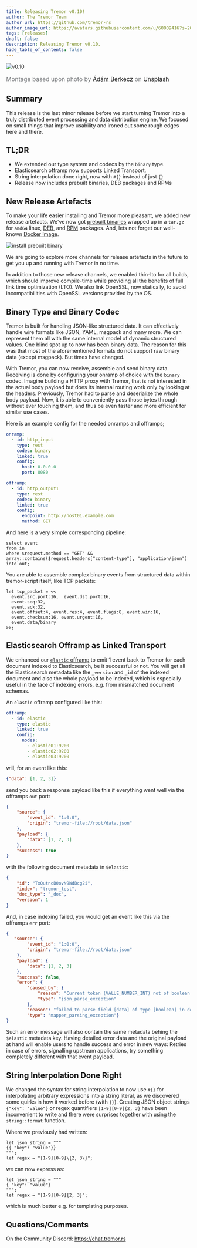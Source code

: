 ```yaml
---
title: Releasing Tremor v0.10!
author: The Tremor Team
author_url: https://github.com/tremor-rs
author_image_url: https://avatars.githubusercontent.com/u/60009416?s=200&v=4
tags: [releases]
draft: false
description: Releasing Tremor v0.10.
hide_table_of_contents: false
---
```


![v0.10](/img/blog/2021-02-19/tremor-release-0.10.jpg)

<span style="font-size: 16px; line-height: 24px; color: rgba(49, 52, 57, 0.65)">Montage based upon photo by <a href="https://unsplash.com/@aberkecz?utm_source=unsplash&amp;utm_medium=referral&amp;utm_content=creditCopyText">Ádám Berkecz</a> on <a href="https://unsplash.com/s/photos/dolphins?utm_source=unsplash&amp;utm_medium=referral&amp;utm_content=creditCopyText">Unsplash</a></span>

## Summary

This release is the last minor release before we start turning Tremor into a truly distributed event processing and data distribution engine. We focused on small things that improve usability and ironed out some rough edges here and there.

## TL;DR

* We extended our type system and codecs by the `binary` type.
* Elasticsearch offramp now supports Linked Transport.
* String interpolation done right, now with `#{}` instead of just `{}`
* Release now includes prebuilt binaries, DEB packages and RPMs

## New Release Artefacts

To make your life easier installing and Tremor more pleasant, we added new release artefacts. We've now got [prebuilt binaries](https://github.com/tremor-rs/tremor-runtime/releases/download/v0.10.0/tremor-0.10.0-x86_64-unknown-linux-gnu.tar.gz) wrapped up in a `tar.gz` for `amd64` linux, [DEB](https://github.com/tremor-rs/tremor-runtime/releases/download/v0.10.0/tremor_0.10.0_amd64.deb), and [RPM](https://github.com/tremor-rs/tremor-runtime/releases/download/v0.10.0/tremor-0.10.0-1.x86_64.rpm) packages. And, lets not forget our well-known [Docker Image](https://hub.docker.com/repository/docker/tremorproject/tremor).

![install prebuilt binary](/img/blog/2021-02-19/2021-02-19_prebuilt_binary.gif)

We are going to explore more channels for release artefacts in the future to get you up and running with Tremor in no time.

In addition to those new release channels, we enabled thin-lto for all builds, which should improve compile-time while providing all the benefits of full link time optimization (LTO). We also link OpenSSL, now statically, to avoid incompatibilities with OpenSSL versions provided by the OS.

<!--truncate-->

## Binary Type and Binary Codec

Tremor is built for handling JSON-like structured data. It can effectively handle wire formats like JSON, YAML, msgpack and many more. We can represent them all with the same internal model of dynamic structured values. One blind spot up to now has been binary data. The reason for this was that most of the aforementioned formats do not support raw binary data (except msgpack). But times have changed.

With Tremor, you can now receive, assemble and send binary data. Receiving is done by configuring your onramp of choice with the `binary` codec. Imagine building a HTTP proxy with Tremor, that is not interested in the actual body payload but does its internal routing work only by looking at the headers. Previously, Tremor had to parse and deserialize the whole body payload. Now, it is able to conveniently pass those bytes through without ever touching them, and thus be even faster and more efficient for similar use cases.

Here is an example config for the needed onramps and offramps;

```yaml
onramp:
  - id: http_input
    type: rest
    codec: binary
    linked: true
    config:
      host: 0.0.0.0
      port: 8080

offramp:
  - id: http_output1
    type: rest
    codec: binary
    linked: true
    config:
      endpoint: http://host01.example.com
      method: GET
```

And here is a very simple corresponding pipeline:

```trickle
select event
from in
where $request.method == "GET" && array::contains($request.headers["content-type"], "application/json")
into out;
```

You are able to assemble complex binary events from structured data within tremor-script itself, like TCP packets:

```
let tcp_packet = <<
  event.src.port:16,  event.dst.port:16,
  event.seq:32,
  event.ack:32,
  event.offset:4, event.res:4, event.flags:8, event.win:16,
  event.checksum:16, event.urgent:16,
  event.data/binary
>>;
```

## Elasticsearch Offramp as Linked Transport

We enhanced our [`elastic` offramp](https://docs.tremor.rs/artefacts/offramps/#elastic) to emit 1 event back to Tremor for each document indexed to Elasticsearch, be it successful or not. You will get all the Elasticsearch metadata like the `_version` and `_id` of the indexed document and also the whole payload to be indexed, which is especially useful in the face of indexing errors, e.g. from mismatched document schemas.

An `elastic` offramp configured like this:

```yaml
offramp:
  - id: elastic
    type: elastic
    linked: true
    config:
      nodes:
        - elastic01:9200
        - elastic02:9200
        - elastic03:9200
```

will, for an event like this:

```json
{"data": [1, 2, 3]}
```

send you back a response payload like this if everything went well via the offramps `out` port:

```json
{
    "source": {
        "event_id": "1:0:0",
        "origin": "tremor-file://root/data.json"
    },
    "payload": {
        "data": [1, 2, 3]
    },
    "success": true
}
```

with the following document metadata in `$elastic`:

```json
{
    "id": "TxQutncB0ovN9WdBcg2i",
    "index": "tremor_test",
    "doc_type": "_doc",
    "version": 1
}
```

And, in case indexing failed, you would get an event like this via the offramps `err` port:

```json
{
   "source": {
        "event_id": "1:0:0",
        "origin": "tremor-file://root/data.json"
    },
    "payload": {
        "data": [1, 2, 3]
    },
    "success": false,
    "error": {
        "caused_by": {
            "reason": "Current token (VALUE_NUMBER_INT) not of boolean type\n at [Source: (byte[])\"POST //_bulk HTTP/1.1\r\ncontent-type: application/json\r\ncontent-length: 346\r\nuser-agent: reqwest/0.9.24\r\naccept: */*\r\naccept-encoding: gzip\r\nhost: 127.0.0.1:9200\r\n\r\n{\"index\":{\"_index\":\"tremor_test\",\"_type\":\"_doc\"}}\n{\"data\":\"[1, 2, 3]\"}\n\"[truncated 10 bytes]; line: 1, column: 13]",
            "type": "json_parse_exception"
        },
        "reason": "failed to parse field [data] of type [boolean] in document with id 'TxQutncB0ovN9WdBcg2i'. Preview of field's value: '1'",
        "type": "mapper_parsing_exception"}
}
```

Such an error message will also contain the same metadata behing the `$elastic` metadata key.
Having detailed error data and the original payload at hand will enable users to handle success and error in new ways: Retries in case of errors, signalling upstream applications, try something completely different with that event payload.

## String Interpolation Done Right

We changed the syntax for string interpolation to now use `#{}` for interpolating arbitrary expressions into a string literal, as we discovered some quirks in how it worked before (with `{}`). Creating JSON object strings `{"key": "value"}` or regex quantifiers `[1-9][0-9]{2, 3}` have been inconvenient to write and there were surprises together with using the `string::format` function.

Where we previously had written:

```tremor
let json_string = """
{{ "key": "value"}}
""";
let regex = "[1-9][0-9]\{2, 3\}";
```

we can now express as:

```tremor
let json_string = """
{ "key": "value"}
""";
let regex = "[1-9][0-9]{2, 3}";
```

which is much better e.g. for templating purposes.

## Questions/Comments

On the Community Discord: https://chat.tremor.rs
